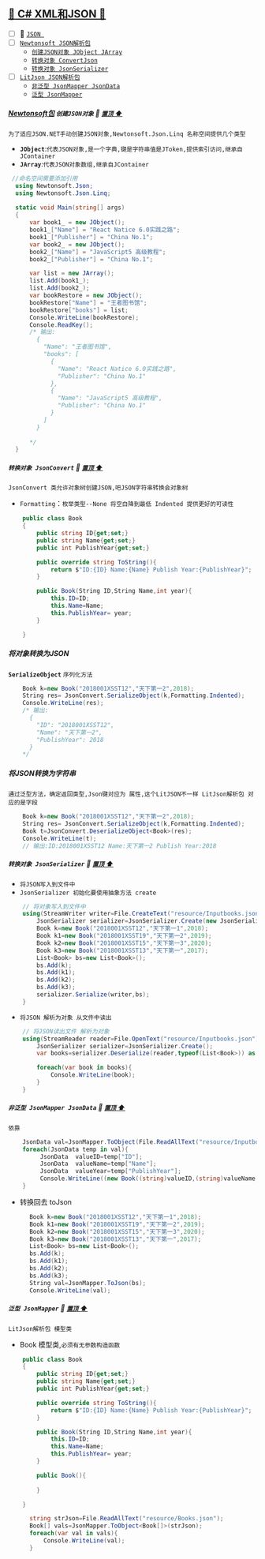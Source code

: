 <a id="top" href="#top">	:maple_leaf: C# XML和JSON :blue_heart:</a> 
----
- [ ] 	:maple_leaf: <a href="#json">`JSON `</a>
   - [ ] <a href="#Newtonsoft">`Newtonsoft JSON解析包`</a>
       - <a href="#CreateJson">`创建JSON对象 JObject JArray`</a>
       - <a href="#ConvertJson">`转换对象 ConvertJson`</a>   
       - <a href="#JsonSerializer">`转换对象 JsonSerializer`</a>
   - [ ] <a href="#LitJson;">`LitJson JSON解析包`</a>    
       - <a href="#JSONNOGeneric">`非泛型 JsonMapper JsonData`</a> 
       - <a href="#JSONGeneric">`泛型 JsonMapper`</a> 

#####  <a href="#Newtonsoft"> Newtonsoft包</a>  `创建JSON对象` <a id="CreateJson"></a>  :star2: <a id="Newtonsoft" href="#top"> `置顶` :arrow_up:</a>
`为了适应JSON.NET手动创建JSON对象,Newtonsoft.Json.Linq 名称空间提供几个类型`
* **`JObject`**:`代表JSON对象,是一个字典,键是字符串值是JToken,提供索引访问,继承自JContainer`
* **`JArray`**:`代表JSON对象数组,继承自JContainer`
```C#
 //命名空间需要添加引用
  using Newtonsoft.Json;
  using Newtonsoft.Json.Linq;
  
  static void Main(string[] args)
  {
      var book1_ = new JObject();
      book1_["Name"] = "React Natice 6.0实践之路";
      book1_["Publisher"] = "China No.1";
      var book2_ = new JObject();
      book2_["Name"] = "JavaScript5 高级教程";
      book2_["Publisher"] = "China No.1";

      var list = new JArray();
      list.Add(book1_);
      list.Add(book2_);
      var bookRestore = new JObject();
      bookRestore["Name"] = "王者图书馆";
      bookRestore["books"] = list;
      Console.WriteLine(bookRestore);
      Console.ReadKey();
      /* 输出:
        {
          "Name": "王者图书馆",
          "books": [
            {
              "Name": "React Natice 6.0实践之路",
              "Publisher": "China No.1"
            },
            {
              "Name": "JavaScript5 高级教程",
              "Publisher": "China No.1"
            }
          ]
        }      
      
      */
  }
```
##### `转换对象 JsonConvert` <a id="ConvertJson"></a>  :star2: <a href="#top"> `置顶` :arrow_up:</a>

`JsonConvert 类允许对象树创建JSON,吧JSON字符串转换会对象树`
* `Formatting`：`枚举类型--None 将空白降到最低 Indented 提供更好的可读性`

```C#
    public class Book
    {
        public string ID{get;set;}
        public string Name{get;set;}
        public int PublishYear{get;set;}

        public override string ToString(){
            return $"ID:{ID} Name:{Name} Publish Year:{PublishYear}";
        }

        public Book(String ID,String Name,int year){
            this.ID=ID;
            this.Name=Name;
            this.PublishYear= year;
        }

    }
```

##### 将对象转换为JSON
**`SerializeObject`** `序列化方法`

```C#
    Book k=new Book("2018001XSST12","天下第一2",2018);
    String res= JsonConvert.SerializeObject(k,Formatting.Indented);
    Console.WriteLine(res);
    /* 输出:
      {
        "ID": "2018001XSST12",
        "Name": "天下第一2",
        "PublishYear": 2018
      }    
    */
```
##### 将JSON转换为字符串 <span id="LitJson"></span>
`通过泛型方法，确定返回类型,Json键对应为 属性,这个LitJSON不一样 LitJson解析包 对应的是字段`

```C#
    Book k=new Book("2018001XSST12","天下第一2",2018);
    String res= JsonConvert.SerializeObject(k,Formatting.Indented);
    Book t=JsonConvert.DeserializeObject<Book>(res);
    Console.WriteLine(t);  
    // 输出:ID:2018001XSST12 Name:天下第一2 Publish Year:2018
```
##### `转换对象 JsonSerializer` <a id="JsonSerializer"></a>  :star2: <a href="#top"> `置顶` :arrow_up:</a>
* `将JSON写入到文件中`
* `JsonSerializer 初始化要使用抽象方法 create`
```C#
    // 将对象写入到文件中
    using(StreamWriter writer=File.CreateText("resource/Inputbooks.json")){
        JsonSerializer serializer=JsonSerializer.Create(new JsonSerializerSettings{Formatting =Formatting.Indented });
        Book k=new Book("2018001XSST12","天下第一1",2018);
        Book k1=new Book("2018001XSST19","天下第一2",2019);
        Book k2=new Book("2018001XSST15","天下第一3",2020);
        Book k3=new Book("2018001XSST13","天下第一",2017);
        List<Book> bs=new List<Book>();
        bs.Add(k);
        bs.Add(k1);
        bs.Add(k2);
        bs.Add(k3);
        serializer.Serialize(writer,bs);
    }
```
* `将JSON 解析为对象 从文件中读出`

```C#
    // 将JSON读出文件 解析为对象
    using(StreamReader reader=File.OpenText("resource/Inputbooks.json")){
        JsonSerializer serializer=JsonSerializer.Create();
        var books=serializer.Deserialize(reader,typeof(List<Book>)) as List<Book> ;

        foreach(var book in books){
            Console.WriteLine(book);
        }                
    }
```

##### `非泛型 JsonMapper JsonData` <a id="JSONNOGeneric"></a>  :star2: <a href="#top"> `置顶` :arrow_up:</a>
`依靠`
```C#
    JsonData val=JsonMapper.ToObject(File.ReadAllText("resource/Inputbooks.json"));
    foreach(JsonData temp in val){
         JsonData  valueID=temp["ID"];  
         JsonData  valueName=temp["Name"];  
         JsonData  valueYear=temp["PublishYear"];    
         Console.WriteLine((new Book((string)valueID,(string)valueName,(int)valueYear)));
    }
```
* 转换回去 toJson
```C#
      Book k=new Book("2018001XSST12","天下第一1",2018);
      Book k1=new Book("2018001XSST19","天下第一2",2019);
      Book k2=new Book("2018001XSST15","天下第一3",2020);
      Book k3=new Book("2018001XSST13","天下第一",2017);
      List<Book> bs=new List<Book>();
      bs.Add(k);
      bs.Add(k1);
      bs.Add(k2);
      bs.Add(k3);
      String val=JsonMapper.ToJson(bs);
      Console.WriteLine(val);
```


##### `泛型 JsonMapper` <a id="JSONGeneric"></a>  :star2: <a href="#top"> `置顶` :arrow_up:</a>
`LitJson解析包 模型类`
* Book 模型类,`必须有无参数构造函数`

```C#
    public class Book
    {
        public string ID{get;set;}
        public string Name{get;set;}
        public int PublishYear{get;set;}

        public override string ToString(){
            return $"ID:{ID} Name:{Name} Publish Year:{PublishYear}";
        }

        public Book(String ID,String Name,int year){
            this.ID=ID;
            this.Name=Name;
            this.PublishYear= year;
        }

        public Book(){
            
        }

    }
```
```C#
      string strJson=File.ReadAllText("resource/Books.json");
      Book[] vals=JsonMapper.ToObject<Book[]>(strJson);
      foreach(var val in vals){
          Console.WriteLine(val);
      }
```

